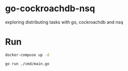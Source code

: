 # go-cockroachdb-nsq
exploring distributing tasks with go, cockroachdb and nsq

# Run

```sh
docker-compose up -d
```

```
go run ./cmd/main.go
```
